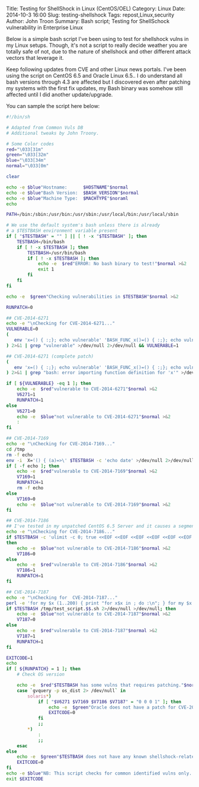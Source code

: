 Title: Testing for ShellShock in Linux (CentOS/OEL)
Category: Linux
Date: 2014-10-3 16:00
Slug: testing-shellshock
Tags: repost,Linux,security
Author: John Troon
Summary: Bash script; Testing for ShellSchock vulnerability in Enterprise Linux 

Below is a simple bash script I've been using to test for shellshock vulns in my Linux setups. Though, it's not a script to really decide weather you are totally safe of not, due to the nature of shellshock and other different attack vectors that leverage it.

Keep following updates from CVE and other Linux news portals. I've been using the script on CentOS 6.5 and Oracle Linux 6.5.. I do understand all bash versions through 4.3 are affected but I discovered even after patching my systems with the first fix updates, my Bash binary was somehow still affected until I did another update/upgrade.

You can sample the script here below:

```bash
#!/bin/sh

# Adapted from Common Vuls DB
# Additional tweaks by John Troony.

# Some Color codes
red="\033[31m"
green="\033[32m"
blue="\033[34m"
normal="\033[0m"

clear

echo -e $blue"Hostname:      $HOSTNAME"$normal
echo -e $blue"Bash Version:  $BASH_VERSION"$normal
echo -e $blue"Machine Type:  $MACHTYPE"$noraml
echo

PATH=/bin:/sbin:/usr/bin:/usr/sbin:/usr/local/bin:/usr/local/sbin

# We use the default system's bash unless there is already
# a $TESTBASH environment variable present
if [ "$TESTBASH" = "" ] || [ ! -x "$TESTBASH" ]; then
    TESTBASH=/bin/bash
    if [ ! -x $TESTBASH ]; then
        TESTBASH=/usr/bin/bash
        if [ ! -x $TESTBASH ]; then
            echo -e  $red"ERROR: No bash binary to test!"$normal >&2
            exit 1
        fi
    fi
fi

echo -e  $green"Checking vulnerabilities in $TESTBASH"$normal >&2

RUNPATCH=0

## CVE-2014-6271
echo -e "\nChecking for CVE-2014-6271..."
VULNERABLE=0
(
   env 'x=() { :;}; echo vulnerable' 'BASH_FUNC_x()=() { :;}; echo vulnerable' $TESTBASH -c "echo test"
) 2>&1 | grep "vulnerable" >/dev/null 2>/dev/null && VULNERABLE=1

## CVE-2014-6271 (complete patch)
(
   env 'x=() { :;}; echo vulnerable' 'BASH_FUNC_x()=() { :;}; echo vulnerable' $TESTBASH -c "echo test"
) 2>&1 | grep "bash: error importing function definition for 'x'" >/dev/null 2>/dev/null && VULNERABLE=1

if [ ${VULNERABLE} -eq 1 ]; then
    echo -e  $red"vulnerable to CVE-2014-6271"$normal >&2
    V6271=1
    RUNPATCH=1
else
    V6271=0
    echo -e  $blue"not vulnerable to CVE-2014-6271"$normal >&2
    :
fi

## CVE-2014-7169
echo -e "\nChecking for CVE-2014-7169..."
cd /tmp
rm -f echo
env -i  X='() { (a)=>\' $TESTBASH -c 'echo date' >/dev/null 2>/dev/null #'
if [ -f echo ]; then
    echo -e  $red"vulnerable to CVE-2014-7169"$normal >&2
    V7169=1
    RUNPATCH=1
    rm -f echo
else
    V7169=0
    echo -e  $blue"not vulnerable to CVE-2014-7169"$normal >&2
fi

## CVE-2014-7186
## I've tested in my unpatched CentOS 6.5 Server and it causes a segment fault if CPU is in uprotected mode.
echo -e "\nChecking for CVE-2014-7186..."
if $TESTBASH -c 'ulimit -c 0; true <<EOF <<EOF <<EOF <<EOF <<EOF <<EOF <<EOF <<EOF <<EOF <<EOF <<EOF <<EOF <<EOF <<EOF' 2>/dev/null
then
    echo -e  $blue"not vulnerable to CVE-2014-7186"$normal >&2
    V7186=0
else
    echo -e  $red"vulnerable to CVE-2014-7186"$normal >&2
    V7186=1
    RUNPATCH=1
fi

## CVE-2014-7187
echo -e "\nChecking for  CVE-2014-7187..."
perl -e 'for my $x (1..200) { print "for x$x in ; do :\n"; } for my $x (1..200) { print "done\n" }' > /tmp/test_script.$$.sh
if $TESTBASH /tmp/test_script.$$.sh 2>/dev/null >/dev/null; then
    echo -e  $blue"not vulnerable to CVE-2014-7187"$normal >&2
    V7187=0
else
    echo -e  $red"vulnerable to CVE-2014-7187"$normal >&2
    V7187=1
    RUNPATCH=1
fi

EXITCODE=1
echo
if [ ${RUNPATCH} = 1 ]; then
    # Check OS version

    echo -e  $red"$TESTBASH has some vulns that requires patching."$normal >&2
    case `gvquery -p os_dist 2> /dev/null` in
        solaris*)
            if [ "$V6271 $V7169 $V7186 $V7187" = "0 0 0 1" ]; then
                echo -e  $green"Oracle does not have a patch for CVE-2014-7187 yet for this OS"$normal >&2
                EXITCODE=0
            fi
            ;;
        *)
            :
            ;;
    esac
else
    echo -e  $green"$TESTBASH does not have any known shellshock-related vulnerabilities."$normal >&2
    EXITCODE=0
fi
echo -e $blue"NB: This script checks for common identified vulns only.. Please check online for more updated details"$normal
exit $EXITCODE
```

